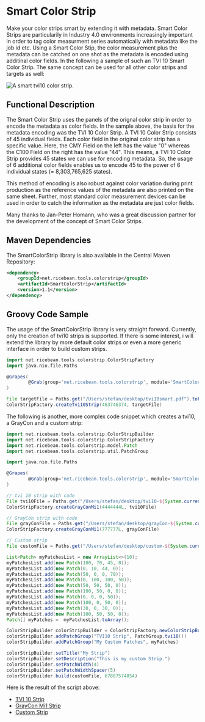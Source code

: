 # Smart Color Strip
Make your color strips smart by extending it with metadata. Smart Color Strips are particularily in Industry 4.0 environments increasingly important in order to tag color measurment series automatically with metadata like the job id etc. Using a Smart Color Stip, the color measurement plus the metadata can be catched on one shot as the metadata is encoded using additinal color fields. In the following a sample of such an TVI 10 Smart Color Strip. The same concept can be used for all other color strips and targets as well:

![A smart tvi10 color strip.](https://github.com/ricebean-net/SmartColorStrip/blob/master/docs/smart-color-strip.png?raw=true "A smart tvi10 color strip.")

## Functional Description
The Smart Color Strip uses the panels of the orignal color strip in order to encode the metadata as color fields. In the sample above, the basis for the metadata encoding was the TVI 10 Color Strip. A TVI 10 Color Strip consists of 45 individual fields. Each color field in the original color strip has a specific value. Here, the CMY Field on the left has the value "0" whereas the C100 Field on the right has the value "44". This means, a TVI 10 Color Strip provides 45 states we can use for encoding metadata. So, the usage of 6 additional color fields enables us to encode 45 to the power of 6 individual states (= 8,303,765,625 states).

This method of encoding is also robust against color variation during print production as the reference values of the metadata are also printed on the same sheet. Further, most standard color measurement devices can be used in order to catch the information as the metadata are just color fields.

Many thanks to Jan-Peter Homann, who was a great discussion partner for the development of the concept of Smart Color Strips.


## Maven Dependencies
The SmartColorStrip library is also available in the Central Maven Repository:

```xml
<dependency>
    <groupId>net.ricebean.tools.colorstrip</groupId>
    <artifactId>SmartColorStrip</artifactId>
    <version>1.1</version>
</dependency>
```

## Groovy Code Sample
The usage of the SmartColorStrip library is very straight forward. Currently, only the creation of tvi10 strips is supported. If there is some interest, i will extend the library by more default color strips or even a more generic interface in order to build custom strips.

```groovy
import net.ricebean.tools.colorstrip.ColorStripFactory
import java.nio.file.Paths

@Grapes(
        @Grab(group='net.ricebean.tools.colorstrip', module='SmartColorStrip', version='1.1')
)

File targetFile = Paths.get("/Users/stefan/desktop/tvi10smart.pdf").toFile()
ColorStripFactory.createTvi10Strip(463746374, targetFile)
```
The following is another, more complex code snippet which creates a tvi10, a GrayCon and a custom strip:

```groovy
import net.ricebean.tools.colorstrip.ColorStripBuilder
import net.ricebean.tools.colorstrip.ColorStripFactory
import net.ricebean.tools.colorstrip.model.Patch
import net.ricebean.tools.colorstrip.util.PatchGroup

import java.nio.file.Paths

@Grapes(
        @Grab(group='net.ricebean.tools.colorstrip', module='SmartColorStrip', version='1.1')
)

// tvi 10 strip with code
File tvi10File = Paths.get("/Users/stefan/desktop/tvi10-${System.currentTimeMillis()}.pdf").toFile()
ColorStripFactory.createGrayConMi1(4444444L, tvi10File)

// GrayCon strip with code
File grayConFile = Paths.get("/Users/stefan/desktop/grayCon-${System.currentTimeMillis()}.pdf").toFile()
ColorStripFactory.createGrayConMi1(777777L, grayConFile)

// Custom strip
File customFile = Paths.get("/Users/stefan/desktop/custom-${System.currentTimeMillis()}.pdf").toFile()

List<Patch> myPatchesList = new ArrayList<>(10);
myPatchesList.add(new Patch(100, 70, 45, 0));
myPatchesList.add(new Patch(0, 10, 44, 0));
myPatchesList.add(new Patch(50, 0, 0, 70));
myPatchesList.add(new Patch(0, 100, 100, 50));
myPatchesList.add(new Patch(50, 50, 50, 0));
myPatchesList.add(new Patch(100, 50, 0, 0));
myPatchesList.add(new Patch(0, 0, 0, 50));
myPatchesList.add(new Patch(100, 0, 50, 0));
myPatchesList.add(new Patch(30, 0, 30, 0));
myPatchesList.add(new Patch(100, 50, 50, 0));
Patch[] myPatches =  myPatchesList.toArray();

ColorStripBuilder colorStripBuilder = ColorStripFactory.newColorStripBuilder()
colorStripBuilder.addPatchGroup("TVI10 Strip", PatchGroup.tvi10())
colorStripBuilder.addPatchGroup("My Custom Patches", myPatches)

colorStripBuilder.setTitle("My Strip")
colorStripBuilder.setDescription("This is my custom Strip.")
colorStripBuilder.setPatchWidth(4)
colorStripBuilder.setPatchWidthSpacer(5)
colorStripBuilder.build(customFile, 67887574854)
```
Here is the result of the script above:
* [TVI 10 Strip](https://github.com/ricebean-net/SmartColorStrip/blob/master/docs/tvi10-strip.pdf?raw=true)
* [GrayCon Mi1 Strip](https://github.com/ricebean-net/SmartColorStrip/blob/master/docs/grayCon-strip.pdf?raw=true)
* [Custom Strip](https://github.com/ricebean-net/SmartColorStrip/blob/master/docs/custom-strip.pdf?raw=true)
